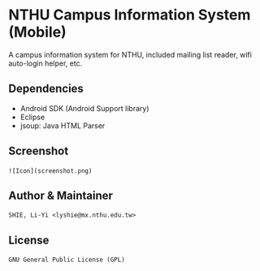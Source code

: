 NTHU Campus Information System (Mobile)
=======================================
A campus information system for NTHU, included mailing list reader, wifi auto-login helper, etc.

Dependencies
------------
  * Android SDK (Android Support library)
  * Eclipse
  * jsoup: Java HTML Parser

Screenshot
----------
    ![Icon](screenshot.png)

Author & Maintainer
-------------------
    SHIE, Li-Yi <lyshie@mx.nthu.edu.tw>

License
-------
    GNU General Public License (GPL)
